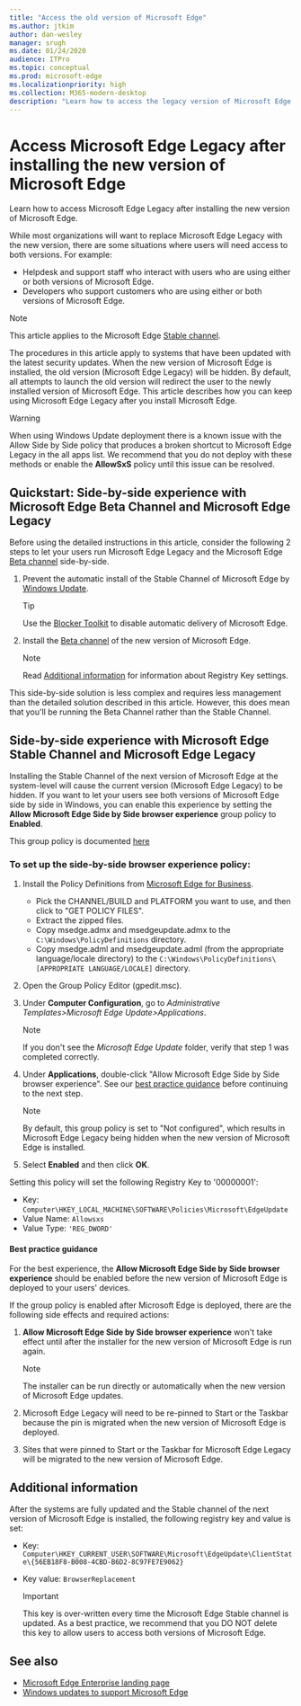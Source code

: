 ```yaml
---
title: "Access the old version of Microsoft Edge"
ms.author: jtkim
author: dan-wesley
manager: srugh
ms.date: 01/24/2020
audience: ITPro
ms.topic: conceptual
ms.prod: microsoft-edge
ms.localizationpriority: high
ms.collection: M365-modern-desktop
description: "Learn how to access the legacy version of Microsoft Edge."
---
```


# Access Microsoft Edge Legacy after installing the new version of Microsoft Edge

Learn how to access Microsoft Edge Legacy after installing the new version of Microsoft Edge.

While most organizations will want to replace Microsoft Edge Legacy with the new version, there are some situations where users will need access to both versions. For example: 

- Helpdesk and support staff who interact with users who are using either or both versions of Microsoft Edge. 
- Developers who support customers who are using either or both versions of Microsoft Edge.

> [!NOTE]
> This article applies to the Microsoft Edge [Stable channel](microsoft-edge-channels.md).

The procedures in this article apply to systems that have been updated with the latest security updates. When the new version of Microsoft Edge is installed, the old version (Microsoft Edge Legacy) will be hidden. By default, all attempts to launch the old version will redirect the user to the newly installed version of Microsoft Edge. This article describes how you can keep using Microsoft Edge Legacy after you install Microsoft Edge.

> [!WARNING]
> When using Windows Update deployment there is a known issue with the Allow Side by Side policy that produces a broken shortcut to Microsoft Edge Legacy in the all apps list. We recommend that you do not deploy with these methods or enable the **AllowSxS** policy until this issue can be resolved.

## Quickstart: Side-by-side experience with Microsoft Edge Beta Channel and Microsoft Edge Legacy

Before using the detailed instructions in this article, consider the following 2 steps to let your users run Microsoft Edge Legacy and the Microsoft Edge [Beta channel](microsoft-edge-channels.md) side-by-side.

1. Prevent the automatic install of the Stable Channel of Microsoft Edge by [Windows Update](https://support.microsoft.com/help/12373/windows-update-faq).

   > [!TIP]
   > Use the [Blocker Toolkit](microsoft-edge-blocker-toolkit.md) to disable automatic delivery of Microsoft Edge.

2. Install the [Beta channel](https://www.microsoft.com/edge/business/download) of the new version of Microsoft Edge.

   > [!NOTE]
   > Read [Additional information](#additional-information) for information about Registry Key settings.

This side-by-side solution is less complex and requires less management than the detailed solution described in this article. However, this does mean that you'll be running the Beta Channel rather than the Stable Channel.

<!--
## How operating system (OS) changes are triggered

After the systems are fully updated and the Stable channel of the next version of Microsoft Edge is installed, the following registry key and value is set:

- Key: `SOFTWARE\Microsoft\EdgeUpdate\ClientState\{56EB18F8-B008-4CBD-B6D2-8C97FE7E9062}`
- Key value: `BrowserReplacement`

> [!IMPORTANT]
> This key is over-written every time the Microsoft Edge Stable channel is updated. As a best practice, we recommend that you don’t delete this key to allow users to access both versions of Microsoft Edge. -->

## Side-by-side experience with Microsoft Edge Stable Channel and Microsoft Edge Legacy

Installing the Stable Channel of the next version of Microsoft Edge at the system-level will cause the current version (Microsoft Edge Legacy) to be hidden. If you want to let your users see both versions of Microsoft Edge side by side in Windows, you can enable this experience by setting the **Allow Microsoft Edge Side by Side browser experience** group policy to **Enabled**.

This group policy is documented [here](https://docs.microsoft.com/deployedge/microsoft-edge-update-policies#allowsxs)

### To set up the side-by-side browser experience policy:

1. Install the Policy Definitions from [Microsoft Edge for Business](https://www.microsoft.com/edge/business/download).

   - Pick the CHANNEL/BUILD and PLATFORM you want to use, and then click to "GET POLICY FILES".
   - Extract the zipped files.
   - Copy msedge.admx and msedgeupdate.admx to the `C:\Windows\PolicyDefinitions` directory.
   - Copy msedge.adml and msedgeupdate.adml (from the appropriate language/locale directory) to the `C:\Windows\PolicyDefinitions\[APPROPRIATE LANGUAGE/LOCALE]` directory.

2. Open the Group Policy Editor (gpedit.msc).
3. Under **Computer Configuration**, go to *Administrative Templates>Microsoft Edge Update>Applications*.

    > [!NOTE]
    > If you don't see the *Microsoft Edge Update* folder, verify that step 1 was completed correctly.

4. Under **Applications**, double-click "Allow Microsoft Edge Side by Side browser experience". See our [best practice guidance](#best-practice-guidance) before continuing to the next step.

    > [!NOTE]
    > By default, this group policy is set to "Not configured", which results in Microsoft Edge Legacy being hidden when the new version of Microsoft Edge is installed.

5. Select **Enabled** and then click **OK**.  

Setting this policy will set the following Registry Key  to '00000001':

- Key: `Computer\HKEY_LOCAL_MACHINE\SOFTWARE\Policies\Microsoft\EdgeUpdate`
- Value Name: `Allowsxs`
- Value Type: `'REG_DWORD'`

#### Best practice guidance

For the best experience, the **Allow Microsoft Edge Side by Side browser experience** should be enabled before the new version of Microsoft Edge is deployed to your users' devices.

If the group policy is enabled after Microsoft Edge is deployed, there are the following side effects and required actions:

1. **Allow Microsoft Edge Side by Side browser experience** won't take effect until after the installer for the new version of Microsoft Edge is run again.

   > [!NOTE]
   > The installer can be run directly or automatically when the new version of Microsoft Edge updates.

2. Microsoft Edge Legacy will need to be re-pinned to Start or the Taskbar because the pin is migrated when the new version of Microsoft Edge is deployed.
3. Sites that were pinned to Start or the Taskbar for Microsoft Edge Legacy will be migrated to the new version of Microsoft Edge.

## Additional information

After the systems are fully updated and the Stable channel of the next version of Microsoft Edge is installed, the following registry key and value is set:

- Key: `Computer\HKEY_CURRENT_USER\SOFTWARE\Microsoft\EdgeUpdate\ClientState\{56EB18F8-B008-4CBD-B6D2-8C97FE7E9062}`
- Key value: `BrowserReplacement`

  > [!IMPORTANT]
  > This key is over-written every time the Microsoft Edge Stable channel is updated. As a best practice, we recommend that you DO NOT delete this key to allow users to access both versions of Microsoft Edge.

## See also

- [Microsoft Edge Enterprise landing page](https://aka.ms/EdgeEnterprise)
- [Windows updates to support Microsoft Edge](microsoft-edge-sysupdate-windows-updates.md)
